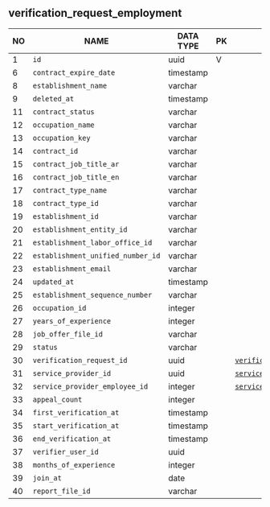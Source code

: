 
verification_request_employment
----------------------------


NO | NAME | DATA TYPE | PK | FK | COMMENTS
---|------|-----------|----|----|-------------------
1|`id` | uuid | V |  | 
6|`contract_expire_date` | timestamp |  |  | 
8|`establishment_name` | varchar |  |  | 
9|`deleted_at` | timestamp |  |  | 
11|`contract_status` | varchar |  |  | 
12|`occupation_name` | varchar |  |  | 
13|`occupation_key` | varchar |  |  | 
14|`contract_id` | varchar |  |  | 
15|`contract_job_title_ar` | varchar |  |  | 
16|`contract_job_title_en` | varchar |  |  | 
17|`contract_type_name` | varchar |  |  | 
18|`contract_type_id` | varchar |  |  | 
19|`establishment_id` | varchar |  |  | 
20|`establishment_entity_id` | varchar |  |  | 
21|`establishment_labor_office_id` | varchar |  |  | 
22|`establishment_unified_number_id` | varchar |  |  | 
23|`establishment_email` | varchar |  |  | 
24|`updated_at` | timestamp |  |  | 
25|`establishment_sequence_number` | varchar |  |  | 
26|`occupation_id` | integer |  |  | 
27|`years_of_experience` | integer |  |  | 
28|`job_offer_file_id` | varchar |  |  | 
29|`status` | varchar |  |  | 
30|`verification_request_id` | uuid |  | [`verification_request`](verification_request.md) | 
31|`service_provider_id` | uuid |  | [`service_provider_company`](service_provider_company.md) | 
32|`service_provider_employee_id` | integer |  | [`service_provider_employee`](service_provider_employee.md) | 
33|`appeal_count` | integer |  |  | 
34|`first_verification_at` | timestamp |  |  | 
35|`start_verification_at` | timestamp |  |  | 
36|`end_verification_at` | timestamp |  |  | 
37|`verifier_user_id` | uuid |  |  | 
38|`months_of_experience` | integer |  |  | 
39|`join_at` | date |  |  | 
40|`report_file_id` | varchar |  |  | 

